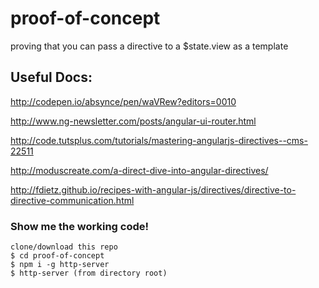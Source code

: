 # proof-of-concept
proving that you can pass a directive to a $state.view as a template

## Useful Docs:

http://codepen.io/absynce/pen/waVRew?editors=0010

http://www.ng-newsletter.com/posts/angular-ui-router.html

http://code.tutsplus.com/tutorials/mastering-angularjs-directives--cms-22511

http://moduscreate.com/a-direct-dive-into-angular-directives/

http://fdietz.github.io/recipes-with-angular-js/directives/directive-to-directive-communication.html

### Show me the working code!

```
clone/download this repo
$ cd proof-of-concept
$ npm i -g http-server
$ http-server (from directory root)
```
